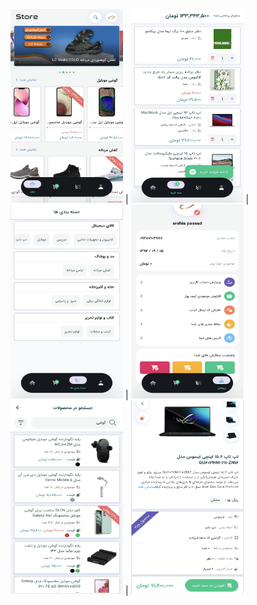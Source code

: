 <img src="https://github.com/arshiapassad/Store/blob/23704d1076dbf5cd3aeaab6d5d9dcdb57e36a9b4/file_0000986.jpg" width="180" height="310"> |
<img src="https://github.com/arshiapassad/Store/blob/23704d1076dbf5cd3aeaab6d5d9dcdb57e36a9b4/file_0000987.jpg" width="180" height="310"> |
<img src="https://github.com/arshiapassad/Store/blob/23704d1076dbf5cd3aeaab6d5d9dcdb57e36a9b4/file_0000984.jpg" width="180" height="310"> |
<img src="https://github.com/arshiapassad/Store/blob/23704d1076dbf5cd3aeaab6d5d9dcdb57e36a9b4/file_0000988.jpg" width="180" height="310"> 
<img src="https://github.com/arshiapassad/Store/blob/0a46e3d9477cf5ded4e493207f73e09ad56f748f/file_0000989.jpg" width="180" height="310"> |
<img src="https://github.com/arshiapassad/Store/blob/0a46e3d9477cf5ded4e493207f73e09ad56f748f/file_0000985.jpg" width="180" height="310"> 
